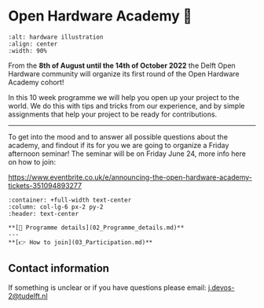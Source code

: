 
# Open Hardware Academy 🚀
```{image} img/jpg/banner.jpg
:alt: hardware illustration
:align: center
:width: 90%
```
From the **8th of August until the 14th of October 2022** the Delft Open Hardware community will organize its first round of the Open Hardware Academy cohort!

In this 10 week programme we will help you open up your project to the world. We do this with tips and tricks from our experience, and by simple assignments that help your project to be ready for contributions.

---
To get into the mood and to answer all possible questions about the academy, and findout if its for you we are going to organize a Friday afternoon seminar! The seminar will be on Friday June 24, more info here on how to join:

https://www.eventbrite.co.uk/e/announcing-the-open-hardware-academy-tickets-351094893277

```{panels}
:container: +full-width text-center
:column: col-lg-6 px-2 py-2
:header: text-center

**[🔎 Programme details](02_Programme_details.md)**
---
**[👉 How to join](03_Participation.md)**

```


## Contact information

If something is unclear or if you have questions please email: j.devos-2@tudelft.nl

